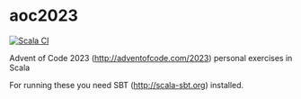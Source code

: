 # aoc2023

[![Scala CI](https://github.com/lupari/aoc2023/actions/workflows/scala.yml/badge.svg?branch=main)](https://github.com/lupari/aoc2023/workfows/actions?query=workflow%3A%22tests%23)

Advent of Code 2023 (http://adventofcode.com/2023) personal exercises in Scala

For running these you need SBT (http://scala-sbt.org) installed. 
